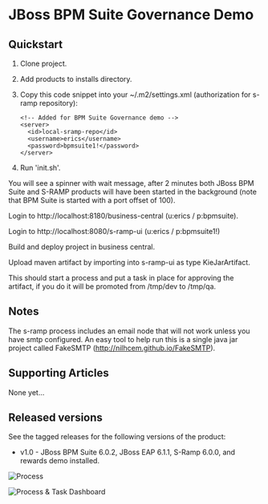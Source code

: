 JBoss BPM Suite Governance Demo
===============================


Quickstart
----------

1. Clone project.

2. Add products to installs directory.

3. Copy this code snippet into your ~/.m2/settings.xml (authorization for s-ramp repository):

   ```
   <!-- Added for BPM Suite Governance demo -->
   <server>
     <id>local-sramp-repo</id>
     <username>erics</username>
     <password>bpmsuite1!</password>
   </server>
   ```

4. Run 'init.sh'.

You will see a spinner with wait message, after 2 minutes both JBoss BPM Suite and S-RAMP products will have been started in the
background (note that BPM Suite is started with a port offset of 100).

Login to http://localhost:8180/business-central  (u:erics / p:bpmsuite).

Login to http://localhost:8080/s-ramp-ui         (u:erics / p:bpmsuite1!)

Build and deploy project in business central.

Upload maven artifact by importing into s-ramp-ui as type KieJarArtifact.

This should start a process and put a task in place for approving the artifact, if you do it will be promoted from /tmp/dev to
/tmp/qa.


Notes
-----
The s-ramp process includes an email node that will not work unless you have smtp configured. An easy tool to help run this is a
single java jar project called FakeSMTP (http://nilhcem.github.io/FakeSMTP).


Supporting Articles
-------------------
None yet...


Released versions
-----------------

See the tagged releases for the following versions of the product:

- v1.0 - JBoss BPM Suite 6.0.2, JBoss EAP 6.1.1, S-Ramp 6.0.0, and rewards demo installed.


![Process](https://github.com/eschabell/bpms-rewards-demo/blob/master/docs/demo-images/dtgov-process.png?raw=true)

![Process & Task Dashboard](https://github.com/eschabell/bpms-customer-evaluation-demo/blob/master/docs/demo-images/mock-bpm-data.png?raw=true)


